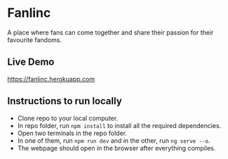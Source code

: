 # Fanlinc
A place where fans can come together and share their passion for their favourite fandoms.

## Live Demo 
https://fanlinc.herokuapp.com

## Instructions to run locally
- Clone repo to your local computer.
- In repo folder, run `npm install` to install all the required dependencies.
- Open two terminals in the repo folder.
- In one of them, run `npm run dev` and in the other, run `ng serve --o`.
- The webpage should open in the browser after everything compiles.
